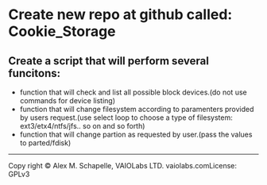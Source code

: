 # Create new repo at github called: Cookie_Storage

## Create a script that will perform several funcitons:

- function that will check  and list all possible  block devices.(do not use commands for device listing)
- function that will change filesystem according to paramenters provided by users request.(use select loop to choose a type of filesystem: ext3/etx4/ntfs/jfs.. so on and so forth)
- function that will change partion as requested by user.(pass the values to parted/fdisk)


---

Copy right © Alex M. Schapelle, VAIOLabs LTD.  vaiolabs.comLicense: GPLv3